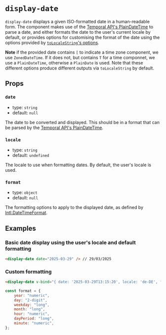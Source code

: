# `display-date`

`display-date` displays a given ISO-formatted date in a human-readable form. The component makes use of the [Temporal API's PlainDateTime](https://developer.mozilla.org/en-US/docs/Web/JavaScript/Reference/Global_Objects/Temporal/PlainDateTime) to parse a date, and either formats the date to the user's current locale by default, or provides options for customising the format of the date using the options provided by [`toLocaleString`'s options](https://developer.mozilla.org/en-US/docs/Web/JavaScript/Reference/Global_Objects/Temporal/PlainDateTime/toLocaleString#options).

**Note** if the provided date contains `[` to indicate a time zone component, we use `ZonedDateTime`. If it does not, but contains `T` for a time componnet, we use a `PlainDateTime`, otherwise a `PlainDate` is used. Note that these different options produce different outputs via `toLocaleString` by default.

## Props

### `date`

- type: `string`
- default: `null`

The date to be converted and displayed. This should be in a format that can be parsed by the [Temporal API's PlainDateTime](https://developer.mozilla.org/en-US/docs/Web/JavaScript/Reference/Global_Objects/Temporal/PlainDateTime).

### `locale`

- type: `string`
- default: `undefined`

The locale to use when formatting dates. By default, the user's locale is used.

### `format`

- type: `object`
- default: `null`

The formatting options to apply to the displayed date, as defined by [Intl.DateTimeFormat](https://developer.mozilla.org/en-US/docs/Web/JavaScript/Reference/Global_Objects/Intl/DateTimeFormat#using_options).

## Examples

### Basic date display using the user's locale and default formatting

```html
<display-date date="2025-03-29" /> // 29/03/2025
```

### Custom formatting

```html
<display-date v-bind="{ date: '2025-03-29T13:15:20', locale: 'de-DE', format }" /> // Samstag, 29. März 2025 um 13:15
```

```javascript
const format = {
	year: "numeric",
	day: "2-digit",
	weekday: "long",
	month: "long",
	hour: "numeric",
	dayPeriod: "long",
	minute: "numeric",
};
```
